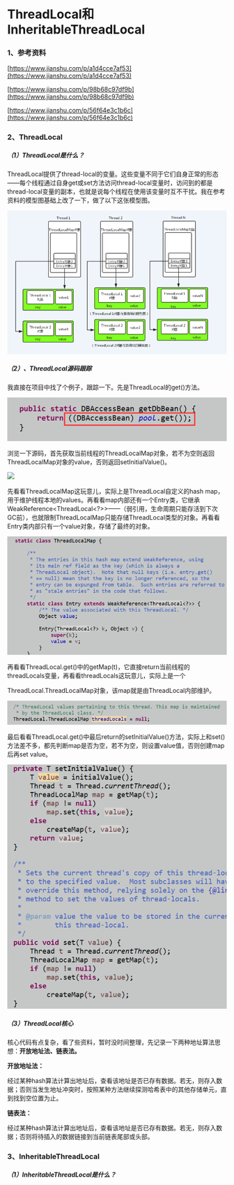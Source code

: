 # ThreadLocal和InheritableThreadLocal

### 1、参考资料

[https://www.jianshu.com/p/a1d4cce7af53](https://www.jianshu.com/p/a1d4cce7af53)

[https://www.jianshu.com/p/98b68c97df9b](https://www.jianshu.com/p/98b68c97df9b)

[https://www.jianshu.com/p/56f64e3c1b6c](https://www.jianshu.com/p/56f64e3c1b6c)

### 2、ThreadLocal

##### （1）ThreadLocal是什么？

ThreadLocal提供了thread-local的变量。这些变量不同于它们自身正常的形态——每个线程通过自身get或set方法访问thread-local变量时，访问到的都是thread-local变量的副本，也就是说每个线程在使用该变量时互不干扰。我在参考资料的模型图基础上改了一下，做了以下这张模型图。

![](/assets/ThreadLocal在各线程的模型图.png)

##### （2）、ThreadLocal源码跟踪

我直接在项目中找了个例子，跟踪一下。先是ThreadLocal的get\(\)方法。

![](/assets/ThreadLocal.get.png)

浏览一下源码，首先获取当前线程的ThreadLocalMap对象，若不为空则返回ThreadLocalMap对象的value，否则返回setInitialValue\(\)。

![](/assets/ThreadLocal.get的detail.png)

先看看ThreadLocalMap这玩意儿，实际上是ThreadLocal自定义的hash map，用于维护线程本地的values。再看看map内部还有一个Entry类，它继承WeakReference&lt;ThreadLocal&lt;?&gt;&gt;——（弱引用，生命周期只能存活到下次GC前），也就限制ThreadLocalMap只能存储ThreadLocal类型的对象。再看看Entry类内部只有一个value对象，存储了最终的对象。

![](/assets/ThreadLocal.ThreadLocalMap定义.png)

再看看ThreadLocal.get\(\)中的getMap\(t\)，它直接return当前线程的threadLocals变量，再看看threadLocals这玩意儿，实际上是一个

ThreadLocal.ThreadLocalMap对象，该map就是由ThreadLocal内部维护。

![](/assets/threadLocals定义.png)

最后看看ThreadLocal.get\(\)中最后return的setInitialValue\(\)方法，实际上和set\(\)方法差不多，都先判断map是否为空，若不为空，则设置value值，否则创建map后再set value。

![](/assets/setInitialValue方法.png)

##### （3）ThreadLocal核心

核心代码有点复杂，看了些资料，暂时没时间整理，先记录一下两种地址算法思想：**开放地址法、链表法。**

**开放地址法：**

经过某种hash算法计算出地址后，查看该地址是否已存有数据。若无，则存入数据；否则当发生地址冲突时，按照某种方法继续探测哈希表中的其他存储单元，直到找到空位置为止。

**链表法：**

经过某种hash算法计算出地址后，查看该地址是否已存有数据。若无，则存入数据；否则将待插入的数据链接到当前链表尾部或头部。

### 3、InheritableThreadLocal

##### （1）InheritableThreadLocal是什么？



